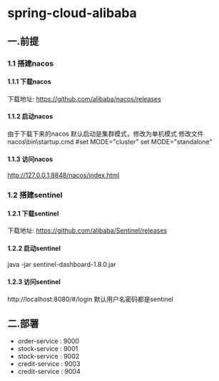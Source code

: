 # spring-cloud-alibaba
## 一.前提
### 1.1 搭建nacos
#### 1.1.1 下载nacos
下载地址: https://github.com/alibaba/nacos/releases

#### 1.1.2 启动nacos
由于下载下来的nacos 默认启动是集群模式，修改为单机模式
修改文件nacos\bin\startup.cmd
#set MODE="cluster"
set MODE="standalone"
#### 1.1.3 访问nacos
http://127.0.0.1:8848/nacos/index.html


### 1.2 搭建sentinel
#### 1.2.1 下载sentinel
下载地址: https://github.com/alibaba/Sentinel/releases

#### 1.2.2 启动sentinel
java -jar sentinel-dashboard-1.8.0.jar
#### 1.2.3 访问sentinel
http://localhost:8080/#/login
默认用户名密码都是sentinel


## 二.部署
- order-service : 9000
- stock-service : 9001
- stock-service : 9002
- credit-service : 9003
- credit-service : 9004
